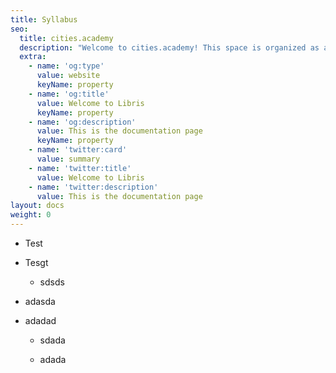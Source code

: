 ```yaml
---
title: Syllabus
seo:
  title: cities.academy
  description: "Welcome to cities.academy! This space is organized as a living document subject to ongoing\_collaborative iteration. It provides a series of themes, topics and readings on cities. The goal is to create a shared entry point to the world of city planning and urbanism. It serves as a general introduction to the field through the lenses of complex adaptive systems."
  extra:
    - name: 'og:type'
      value: website
      keyName: property
    - name: 'og:title'
      value: Welcome to Libris
      keyName: property
    - name: 'og:description'
      value: This is the documentation page
      keyName: property
    - name: 'twitter:card'
      value: summary
    - name: 'twitter:title'
      value: Welcome to Libris
    - name: 'twitter:description'
      value: This is the documentation page
layout: docs
weight: 0
---
```

*   Test

*   Tesgt

    *   sdsds

*   adasda

*   adadad

    *   sdada

    *   adada
